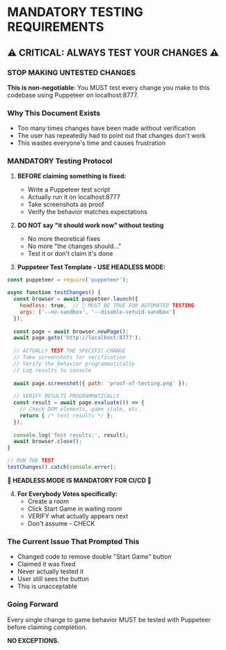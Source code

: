 # MANDATORY TESTING REQUIREMENTS

## ⚠️ CRITICAL: ALWAYS TEST YOUR CHANGES ⚠️

### STOP MAKING UNTESTED CHANGES

**This is non-negotiable**: You MUST test every change you make to this codebase using Puppeteer on localhost:8777.

### Why This Document Exists
- Too many times changes have been made without verification
- The user has repeatedly had to point out that changes don't work
- This wastes everyone's time and causes frustration

### MANDATORY Testing Protocol

1. **BEFORE claiming something is fixed:**
   - Write a Puppeteer test script
   - Actually run it on localhost:8777
   - Take screenshots as proof
   - Verify the behavior matches expectations

2. **DO NOT say "it should work now" without testing**
   - No more theoretical fixes
   - No more "the changes should..."
   - Test it or don't claim it's done

3. **Puppeteer Test Template - USE HEADLESS MODE:**
```javascript
const puppeteer = require('puppeteer');

async function testChanges() {
  const browser = await puppeteer.launch({ 
    headless: true,  // 🚨 MUST BE TRUE FOR AUTOMATED TESTING
    args: ['--no-sandbox', '--disable-setuid-sandbox']
  });
  
  const page = await browser.newPage();
  await page.goto('http://localhost:8777');
  
  // ACTUALLY TEST THE SPECIFIC CHANGE
  // Take screenshots for verification
  // Verify the behavior programmatically
  // Log results to console
  
  await page.screenshot({ path: 'proof-of-testing.png' });
  
  // VERIFY RESULTS PROGRAMMATICALLY
  const result = await page.evaluate(() => {
    // Check DOM elements, game state, etc.
    return { /* test results */ };
  });
  
  console.log('Test results:', result);
  await browser.close();
}

// RUN THE TEST
testChanges().catch(console.error);
```

**🚨 HEADLESS MODE IS MANDATORY FOR CI/CD 🚨**

4. **For Everybody Votes specifically:**
   - Create a room
   - Click Start Game in waiting room
   - VERIFY what actually appears next
   - Don't assume - CHECK

### The Current Issue That Prompted This
- Changed code to remove double "Start Game" button
- Claimed it was fixed
- Never actually tested it
- User still sees the button
- This is unacceptable

### Going Forward
Every single change to game behavior MUST be tested with Puppeteer before claiming completion.

**NO EXCEPTIONS.**